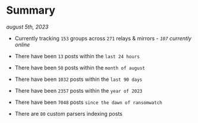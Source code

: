 
# Summary
_august 5th, 2023_

- Currently tracking `153` groups across `271` relays & mirrors - _`107` currently online_

- There have been `13` posts within the `last 24 hours`

- There have been `50` posts within the `month of august`

- There have been `1032` posts within the `last 90 days`

- There have been `2357` posts within the `year of 2023`

- There have been `7048` posts `since the dawn of ransomwatch`

- There are `80` custom parsers indexing posts
